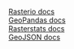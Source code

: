 [Rasterio docs](https://rasterio.readthedocs.io/en/latest/)  
[GeoPandas docs](https://geopandas.org/en/stable/docs.html)  
[Rasterstats docs](https://pythonhosted.org/rasterstats/index.html)  
[GeoJSON docs](https://pypi.org/project/geojson/)  
